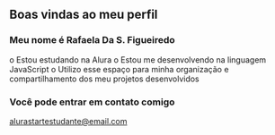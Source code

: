 ## Boas vindas ao meu perfil
### Meu nome é Rafaela Da S. Figueiredo
o	Estou estudando na Alura
o	Estou me desenvolvendo na linguagem JavaScript
o	Utilizo esse espaço para minha organização e compartilhamento dos meu projetos desenvolvidos
### Você pode entrar em contato comigo
alurastartestudante@email.com
